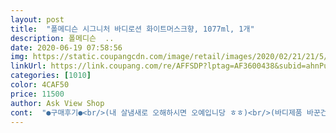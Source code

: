 ```yaml
---
layout: post 
title:  "폴메디슨 시그니처 바디로션 화이트머스크향, 1077ml, 1개" 
description: 폴메디슨  ..
date: 2020-06-19 07:58:56 
img: https://static.coupangcdn.com/image/retail/images/2020/02/21/21/5/7b66ac8b-11e0-4836-acc5-0ca9a891ea77.jpg 
linkUrl: https://link.coupang.com/re/AFFSDP?lptag=AF3600438&subid=ahnPublicAsk&pageKey=1319773105&itemId=2340021162&vendorItemId=70336612488&traceid=V0-113-e0c18f5eb9321183 
categories: [1010] 
color: 4CAF50 
price: 11500 
author: Ask View Shop 
cont:  "●구매후기●<br/>(내 살냄새로 오해하시면 오예입니당 ㅎㅎ)<br/>(바디제품 바꾼건 이거밖에 없어서 이 바디로션이 한몫한듯?)<br/>1.<br/> 잔향 느무 좋음 ♥♥♥♥♥<br/>1개짜리 사용후 너무 좋아서 다쓰기전에 두개짜리 사버릴정도로 좋은 바디로션<br/>2.<br/> 바를때 향긋함 ㅋㅋ ♥<br/>3.<br/> 보들보들 닭살피부X ♥♥♥♥짱좋음<br/>4.<br/> 대용량 ♥♥♥♥<br/>가성비가심비 이번 소비 대만족함<br/>그 유명한 화이트머스크향입니다.<br/><br/>그리고 잔향이 너무 좋음 여행갈때 소분해서 가져가면 딱 좋을듯^^^<br/>그리고 피부에 자극없음 간지럽고 따가운것도 없음 굿굿이여<br/>그저 행복할따름^^<br/>근데 이거는 잔향이 딱!! 확!!! 찐하게 남아있음 좋음<br/>내 피부가 맞나 싶더라구요 ㅋㅋㅋㅋㅋㅋ<br/>닭살 피부라 바디로션 꼭꼭 발라주는데<br/>만족을 몇번이나 쓰는거야 ㅋㅋ 그냥 상품명을 만족 바디로션으로 바꾸세요 ㅋㅋㅋ<br/>묽은건 아닌데 수분감 너무 좋네요.<br/> 샤워하고 나와서 온몸에 바르면 거의 바디스프레이 뿌린거처럼 은은하게 화이트머스크향이 쭉 느껴지네요.<br/><br/>바디 이곳저곳에 바르기 적당한 수분감이네요 너무 리치하지도 않아 좋습니다.<br/><br/>바를때 넘 향기로워서 기분좋음<br/>발림성 너무 꾸덕하지도 묽지도 않은 딱 적당한 용량이구요.<br/><br/>보들보들+향긋 그자체<br/>보들보들한 느낌 너무 마음에들어서 하루종일 팔 쓰담쓰담하면서 만족중입니다 ㅎㅎ<br/>보습력도 당연히 좋아서 아쥬그냥 촉촉하고 보들보들한게<br/>사버렸습니다.<br/><br/>사용감 보습력도 확실히 아 폴메디슨 시그니처 바디로션이 좋은거구나 싶은게<br/>사용감 안좋은 바디로션보면 끈적거려서 바르고 옷입으면 막 달라붙고 그러는데<br/>솔직히 바디로션 향이 좋아봤자 얼마나 좋겠어? 싶었는데<br/>솔직히 지속력은 그다음날 잔향이 있느냐 정도로 확인되는것 같음<br/>솔직히 진짜 향수나 바디미스트나 평소에 향을 되게 좋아하는 편이라 많이 사용해봤는데<br/>써봤던 바디로션중에 가장 보돌보돌하고<br/>아침에 일어나면 냄새좋음.<br/>.<br/>ㅎㅎ<br/>암튼 이래저래 만족중 한번 써보세요<br/>얘는 그런게없어서 사용감이 너무너무너무 좋습니다<br/>와 진짜 좋더라구요 딱 향 좋고 진한 핸드크림을 온몸에 바른기분이었어요<br/>이거 다쓰면 다른 향도 써보고싶은데, 언제다쓸지는 몰라서 일단 푹푹 사치스럽게 쓰는중 ㅎㅎㅎ<br/>이거 대박인게 2<br/> -3번정도 발랏는데 허벅지랑 팔뚝 닭살 벌써 없어지고있음 신기함 ㅋㅋ<br/>이게 바로 그 은은한 뽀송뽀송 살냄새입니다.<br/><br/>이래저래 수분이나 향이나 다 만족하는데 용량이 대혜자스러워서 더 만족중 ㅎㅎ<br/>일단 보습력 사용감 이런건 둘째치고 향이 너무 존좋이었습니다.<br/><br/>일단 용량은 1리터들이 가격대비 만족입니다.<br/><br/>잘펴발라 지면서 끈적임이 확실히 덜합니다.<br/><br/>제가 또 손이 건조해서 핸드크림 자주바르는데  요즘또 알콜소독제 많이 바르고 다니니까 더 건조하더라구요, 그냥 책상옆에 세워놓고 지나다닐때마다 핸드크림 대용으로도 쓸려고 보일때마다 손에 바르는데 손에 계속 바르니까 진짜 향수 뿌린줄알더라구요.<br/> 손에 발림성도 미끄럽지도 않고 수분감 가득하니 딱 좋네요.<br/> 그냥 초저렴이 대용량 핸드크림으로도 강추네요!<br/>진짜 너무 마음에들었습니다.<br/> 하루종일 온몸에서 화이트머스크향이 나는게<br/>폴메디슨 시그니처 바디로션 화이트머스크향 향도좋고 보습력도 좋다는말에<br/>폴메디슨 시그니처 바디로션 화이트머스크향, 1077ml, 2개<br/>향긋해용 ㅎㅎ 그그 저기 더바디샵보다 훨씬 향긋함<br/>향수처럼 막 진한 향은 아닌데 진짜 은은히 향기로운 살냄새처럼 느껴지게 해주는거같습니다.<br/><br/>호기심에 구매해보고 인생 바디로션 만난기분이라 3분1정도 남았는데 그냥 두개짜리<br/>" 
---
```

